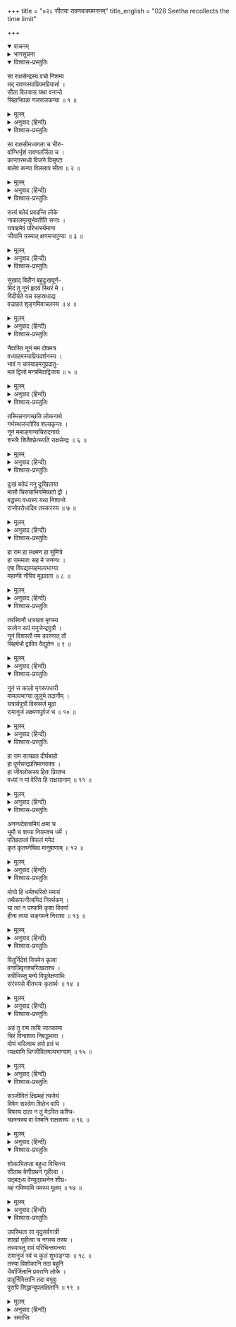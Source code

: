 +++
title = "०२८ सीतया रावणवाक्यमननम्"
title_english = "028 Seetha recollects the time limit"

+++
<details open><summary>वाचनम्</summary>
<div caption="श्रीराम-हरिसीताराममूर्ति-घनपाठिभ्यां वचनम्" class="audioEmbed" src="https://archive.org/download/Ramayana-recitation-Sriram-harisItArAmamUrti-Ghanapaati-v2/Kanda_5/Kanda_5_SK-028-Seetha_recollects_the_time_limit.mp3"></div>
</details>

<details><summary>भागसूचना</summary>

28. विलाप करती हुई सीताका प्राण-त्यागके लिये उद्यत होना
</details>

<details open><summary>विश्वास-प्रस्तुतिः</summary>

सा राक्षसेन्द्रस्य वचो निशम्य  
तद् रावणस्याप्रियमप्रियार्ता ।  
सीता वितत्रास यथा वनान्ते  
सिंहाभिपन्ना गजराजकन्या ॥ १ ॥
</details>

<details><summary>मूलम्</summary>

सा राक्षसेन्द्रस्य वचो निशम्य  
तद् रावणस्याप्रियमप्रियार्ता ।  
सीता वितत्रास यथा वनान्ते  
सिंहाभिपन्ना गजराजकन्या ॥ १ ॥
</details>

<details><summary>अनुवाद (हिन्दी)</summary>

पतिके विरहके दुःखसे व्याकुल हुई सीता राक्षसराज रावणके उन अप्रिय वचनोंको याद करके उसी तरह भयभीत हो गयीं, जैसे वनमें सिंहके पंजेमें पड़ी हुई कोई गजराजकी बच्ची ॥ १ ॥
</details>

<details open><summary>विश्वास-प्रस्तुतिः</summary>

सा राक्षसीमध्यगता च भीरु-  
र्वाग्भिर्भृशं रावणतर्जिता च ।  
कान्तारमध्ये विजने विसृष्टा  
बालेव कन्या विललाप सीता ॥ २ ॥
</details>

<details><summary>मूलम्</summary>

सा राक्षसीमध्यगता च भीरु-  
र्वाग्भिर्भृशं रावणतर्जिता च ।  
कान्तारमध्ये विजने विसृष्टा  
बालेव कन्या विललाप सीता ॥ २ ॥
</details>

<details><summary>अनुवाद (हिन्दी)</summary>

राक्षसियोंके बीचमें बैठकर उनके कठोर वचनोंसे बारम्बार धमकायी और रावणद्वारा फटकारी गयी भीरु स्वभाववाली सीता निर्जन एवं बीहड़ वनमें अकेली छूटी हुई अल्पवयस्का बालिकाके समान विलाप करने लगीं ॥ २ ॥
</details>

<details open><summary>विश्वास-प्रस्तुतिः</summary>

सत्यं बतेदं प्रवदन्ति लोके  
नाकालमृत्युर्भवतीति सन्तः ।  
यत्राहमेवं परिभर्त्स्यमाना  
जीवामि यस्मात् क्षणमप्यपुण्या ॥ ३ ॥
</details>

<details><summary>मूलम्</summary>

सत्यं बतेदं प्रवदन्ति लोके  
नाकालमृत्युर्भवतीति सन्तः ।  
यत्राहमेवं परिभर्त्स्यमाना  
जीवामि यस्मात् क्षणमप्यपुण्या ॥ ३ ॥
</details>

<details><summary>अनुवाद (हिन्दी)</summary>

वे बोलीं—‘संतजन लोकमें यह बात ठीक ही कहते हैं कि बिना समय आये किसीकी मृत्यु नहीं होती, तभी तो इस प्रकार धमकायी जानेपर भी मैं पुण्यहीना नारी क्षणभर भी जीवित रह पाती हूँ ॥ ३ ॥
</details>

<details open><summary>विश्वास-प्रस्तुतिः</summary>

सुखाद् विहीनं बहुदुःखपूर्ण-  
मिदं तु नूनं हृदयं स्थिरं मे ।  
विदीर्यते यन्न सहस्रधाद्य  
वज्राहतं शृङ्गमिवाचलस्य ॥ ४ ॥
</details>

<details><summary>मूलम्</summary>

सुखाद् विहीनं बहुदुःखपूर्ण-  
मिदं तु नूनं हृदयं स्थिरं मे ।  
विदीर्यते यन्न सहस्रधाद्य  
वज्राहतं शृङ्गमिवाचलस्य ॥ ४ ॥
</details>

<details><summary>अनुवाद (हिन्दी)</summary>

‘मेरा यह हृदय सुखसे रहित और अनेक प्रकारके दुःखोंसे भरा होनेपर भी निश्चय ही अत्यन्त दृढ़ है । इसीलिये वज्रके मारे हुए पर्वतशिखरकी भाँति आज इसके सहस्रों टुकड़े नहीं हो जाते ॥ ४ ॥
</details>

<details open><summary>विश्वास-प्रस्तुतिः</summary>

नैवास्ति नूनं मम दोषमत्र  
वध्याहमस्याप्रियदर्शनस्य ।  
भावं न चास्याहमनुप्रदातु-  
मलं द्विजो मन्त्रमिवाद्विजाय ॥ ५ ॥
</details>

<details><summary>मूलम्</summary>

नैवास्ति नूनं मम दोषमत्र  
वध्याहमस्याप्रियदर्शनस्य ।  
भावं न चास्याहमनुप्रदातु-  
मलं द्विजो मन्त्रमिवाद्विजाय ॥ ५ ॥
</details>

<details><summary>अनुवाद (हिन्दी)</summary>

‘मैं इस दुष्ट रावणके हाथसे मारी जानेवाली हूँ, इसलिये यहाँ आत्मघात करनेसे भी मुझे कोई दोष नहीं लग सकता । कुछ भी हो, जैसे द्विज किसी शूद्रको वेदमन्त्रका उपदेश नहीं देता, उसी प्रकार मैं भी इस निशाचरको अपने हृदयका अनुराग नहीं दे सकती ॥ ५ ॥
</details>

<details open><summary>विश्वास-प्रस्तुतिः</summary>

तस्मिन्ननागच्छति लोकनाथे  
गर्भस्थजन्तोरिव शल्यकृन्तः ।  
नूनं ममाङ्गान्यचिरादनार्यः  
शस्त्रैः शितैश्छेत्स्यति राक्षसेन्द्रः ॥ ६ ॥
</details>

<details><summary>मूलम्</summary>

तस्मिन्ननागच्छति लोकनाथे  
गर्भस्थजन्तोरिव शल्यकृन्तः ।  
नूनं ममाङ्गान्यचिरादनार्यः  
शस्त्रैः शितैश्छेत्स्यति राक्षसेन्द्रः ॥ ६ ॥
</details>

<details><summary>अनुवाद (हिन्दी)</summary>

‘हाय! लोकनाथ भगवान् श्रीरामके आनेसे पहले ही यह दुष्ट राक्षसराज निश्चय ही अपने तीखे शस्त्रोंसे मेरे अंगोंके शीघ्र ही टुकड़े-टुकड़े कर डालेगा । ठीक वैसे ही, जैसे शल्यचिकित्सक किसी विशेष अवस्थामें गर्भस्थ शिशुके टूक-टूक कर देता है (अथवा जैसे इन्द्रने दितिके गर्भमें स्थित शिशुके उनचास टुकड़े कर डाले थे) ॥ ६ ॥
</details>

<details open><summary>विश्वास-प्रस्तुतिः</summary>

दुःखं बतेदं ननु दुःखिताया  
मासौ चिरायाभिगमिष्यतो द्वौ ।  
बद्धस्य वध्यस्य यथा निशान्ते  
राजोपरोधादिव तस्करस्य ॥ ७ ॥
</details>

<details><summary>मूलम्</summary>

दुःखं बतेदं ननु दुःखिताया  
मासौ चिरायाभिगमिष्यतो द्वौ ।  
बद्धस्य वध्यस्य यथा निशान्ते  
राजोपरोधादिव तस्करस्य ॥ ७ ॥
</details>

<details><summary>अनुवाद (हिन्दी)</summary>

‘मैं बड़ी दुःखिया हूँ । दुःखकी बात है कि मेरी अवधिके ये दो महीने भी जल्दी ही समाप्त हो जायँगे । राजाके कारागारमें कैद हुए और रात्रिके अन्तमें फाँसीकी सजा पानेवाले अपराधी चोरकी जो दशा होती है, वही मेरी भी है ॥ ७ ॥
</details>

<details open><summary>विश्वास-प्रस्तुतिः</summary>

हा राम हा लक्ष्मण हा सुमित्रे  
हा राममातः सह मे जनन्यः ।  
एषा विपद्याम्यहमल्पभाग्या  
महार्णवे नौरिव मूढवाता ॥ ८ ॥
</details>

<details><summary>मूलम्</summary>

हा राम हा लक्ष्मण हा सुमित्रे  
हा राममातः सह मे जनन्यः ।  
एषा विपद्याम्यहमल्पभाग्या  
महार्णवे नौरिव मूढवाता ॥ ८ ॥
</details>

<details><summary>अनुवाद (हिन्दी)</summary>

‘हा राम! हा लक्ष्मण! हा सुमित्रे! हा श्रीरामजननी कौसल्ये! और हा मेरी माताओ! जिस प्रकार बवंडरमें पड़ी हुई नौका महासागरमें डूब जाती है, उसी प्रकार आज मैं मन्दभागिनी सीता प्राणसङ्कटकी दशामें पड़ी हुई हूँ ॥ ८ ॥
</details>

<details open><summary>विश्वास-प्रस्तुतिः</summary>

तरस्विनौ धारयता मृगस्य  
सत्त्वेन रूपं मनुजेन्द्रपुत्रौ ।  
नूनं विशस्तौ मम कारणात् तौ  
सिंहर्षभौ द्वाविव वैद्युतेन ॥ ९ ॥
</details>

<details><summary>मूलम्</summary>

तरस्विनौ धारयता मृगस्य  
सत्त्वेन रूपं मनुजेन्द्रपुत्रौ ।  
नूनं विशस्तौ मम कारणात् तौ  
सिंहर्षभौ द्वाविव वैद्युतेन ॥ ९ ॥
</details>

<details><summary>अनुवाद (हिन्दी)</summary>

‘निश्चय ही उस मृगरूपधारी जीवने मेरे कारण उन दोनों वेगशाली राजकुमारोंको मार डाला होगा । जैसे दो श्रेष्ठ सिंह बिजलीसे मार दिये जायँ, वही दशा उन दोनों भाइयोंकी हुई होगी ॥ ९ ॥
</details>

<details open><summary>विश्वास-प्रस्तुतिः</summary>

नूनं स कालो मृगरूपधारी  
मामल्पभाग्यां लुलुभे तदानीम् ।  
यत्रार्यपुत्रौ विससर्ज मूढा  
रामानुजं लक्ष्मणपूर्वजं च ॥ १० ॥
</details>

<details><summary>मूलम्</summary>

नूनं स कालो मृगरूपधारी  
मामल्पभाग्यां लुलुभे तदानीम् ।  
यत्रार्यपुत्रौ विससर्ज मूढा  
रामानुजं लक्ष्मणपूर्वजं च ॥ १० ॥
</details>

<details><summary>अनुवाद (हिन्दी)</summary>

‘अवश्य ही उस समय कालने ही मृगका रूप धारण करके मुझ मन्दभागिनीको लुभाया था, जिससे प्रभावित हो मुझ मूढ़ नारीने उन दोनों आर्यपुत्रों—श्रीराम और लक्ष्मणको उसके पीछे भेज दिया था ॥ १० ॥
</details>

<details open><summary>विश्वास-प्रस्तुतिः</summary>

हा राम सत्यव्रत दीर्घबाहो  
हा पूर्णचन्द्रप्रतिमानवक्त्र ।  
हा जीवलोकस्य हितः प्रियश्च  
वध्यां न मां वेत्सि हि राक्षसानाम् ॥ ११ ॥
</details>

<details><summary>मूलम्</summary>

हा राम सत्यव्रत दीर्घबाहो  
हा पूर्णचन्द्रप्रतिमानवक्त्र ।  
हा जीवलोकस्य हितः प्रियश्च  
वध्यां न मां वेत्सि हि राक्षसानाम् ॥ ११ ॥
</details>

<details><summary>अनुवाद (हिन्दी)</summary>

‘हा सत्यव्रतधारी महाबाहु श्रीराम! हा पूर्ण चन्द्रमाके समान मनोहर मुखवाले रघुनन्दन! हा जीवजगत् के हितैषी और प्रियतम! आपको पता नहीं है कि मैं राक्षसोंके हाथसे मारी जानेवाली हूँ ॥ ११ ॥
</details>

<details open><summary>विश्वास-प्रस्तुतिः</summary>

अनन्यदेवत्वमियं क्षमा च  
भूमौ च शय्या नियमश्च धर्मे ।  
पतिव्रतात्वं विफलं ममेदं  
कृतं कृतघ्नेष्विव मानुषाणाम् ॥ १२ ॥
</details>

<details><summary>मूलम्</summary>

अनन्यदेवत्वमियं क्षमा च  
भूमौ च शय्या नियमश्च धर्मे ।  
पतिव्रतात्वं विफलं ममेदं  
कृतं कृतघ्नेष्विव मानुषाणाम् ॥ १२ ॥
</details>

<details><summary>अनुवाद (हिन्दी)</summary>

‘मेरी यह अनन्योपासना, क्षमा, भूमिशयन, धर्मसम्बन्धी नियमोंका पालन और पतिव्रतपरायणता—ये सब-के-सब कृतघ्नोंके प्रति किये गये मनुष्योंके उपकारकी भाँति निष्फल हो गये ॥ १२ ॥
</details>

<details open><summary>विश्वास-प्रस्तुतिः</summary>

मोघो हि धर्मश्चरितो ममायं  
तथैकपत्नीत्वमिदं निरर्थकम् ।  
या त्वां न पश्यामि कृशा विवर्णा  
हीना त्वया सङ्गमने निराशा ॥ १३ ॥
</details>

<details><summary>मूलम्</summary>

मोघो हि धर्मश्चरितो ममायं  
तथैकपत्नीत्वमिदं निरर्थकम् ।  
या त्वां न पश्यामि कृशा विवर्णा  
हीना त्वया सङ्गमने निराशा ॥ १३ ॥
</details>

<details><summary>अनुवाद (हिन्दी)</summary>

‘प्रभो! यदि मैं अत्यन्त कृश और कान्तिहीन होकर आपसे बिछुड़ी ही रह गयी तथा आपसे मिलनेकी आशा खो बैठी, तब तो मैंने जिसका जीवनभर आचरण किया है, वह धर्म मेरे लिये व्यर्थ हो गया और यह एकपत्नीव्रत भी किसी काम नहीं आया ॥ १३ ॥
</details>

<details open><summary>विश्वास-प्रस्तुतिः</summary>

पितुर्निदेशं नियमेन कृत्वा  
वनान्निवृत्तश्चरितव्रतश्च ।  
स्त्रीभिस्तु मन्ये विपुलेक्षणाभिः  
संरंस्यसे वीतभयः कृतार्थः ॥ १४ ॥
</details>

<details><summary>मूलम्</summary>

पितुर्निदेशं नियमेन कृत्वा  
वनान्निवृत्तश्चरितव्रतश्च ।  
स्त्रीभिस्तु मन्ये विपुलेक्षणाभिः  
संरंस्यसे वीतभयः कृतार्थः ॥ १४ ॥
</details>

<details><summary>अनुवाद (हिन्दी)</summary>

‘मैं तो समझती हूँ आप नियमानुसार पिताकी आज्ञाका पालन करके अपने व्रतको पूर्ण करनेके पश्चात् जब वनसे लौटेंगे, तब निर्भय एवं सफलमनोरथ हो विशाल नेत्रोंवाली बहुत-सी सुन्दरियोंके साथ विवाह करके उनके साथ रमण करेंगे ॥ १४ ॥
</details>

<details open><summary>विश्वास-प्रस्तुतिः</summary>

अहं तु राम त्वयि जातकामा  
चिरं विनाशाय निबद्धभावा ।  
मोघं चरित्वाथ तपो व्रतं च  
त्यक्ष्यामि धिग्जीवितमल्पभाग्याम् ॥ १५ ॥
</details>

<details><summary>मूलम्</summary>

अहं तु राम त्वयि जातकामा  
चिरं विनाशाय निबद्धभावा ।  
मोघं चरित्वाथ तपो व्रतं च  
त्यक्ष्यामि धिग्जीवितमल्पभाग्याम् ॥ १५ ॥
</details>

<details><summary>अनुवाद (हिन्दी)</summary>

‘किंतु श्रीराम! मैं तो केवल आपमें ही अनुराग रखती हूँ । मेरा हृदय चिरकालतक आपसे ही बँधा रहेगा । मैं अपने विनाशके लिये ही आपसे प्रेम करती हूँ । अबतक मैंने तप और व्रत आदि जो कुछ भी किया है, वह मेरे लिये व्यर्थ सिद्ध हुआ है । उस अभीष्ट फलको न देनेवाले धर्मका आचरण करके अब मुझे अपने प्राणोंका परित्याग करना पड़ेगा । अतः मुझ मन्दभागिनीको धिक्कार है ॥ १५ ॥
</details>

<details open><summary>विश्वास-प्रस्तुतिः</summary>

सञ्जीवितं क्षिप्रमहं त्यजेयं  
विषेण शस्त्रेण शितेन वापि ।  
विषस्य दाता न तु मेऽस्ति कश्चि-  
च्छस्त्रस्य वा वेश्मनि राक्षसस्य ॥ १६ ॥
</details>

<details><summary>मूलम्</summary>

सञ्जीवितं क्षिप्रमहं त्यजेयं  
विषेण शस्त्रेण शितेन वापि ।  
विषस्य दाता न तु मेऽस्ति कश्चि-  
च्छस्त्रस्य वा वेश्मनि राक्षसस्य ॥ १६ ॥
</details>

<details><summary>अनुवाद (हिन्दी)</summary>

‘मैं शीघ्र ही किसी तीखे शस्त्र अथवा विषसे अपने प्राण त्याग दूँगी; परंतु इस राक्षसके यहाँ मुझे कोई विष या शस्त्र देनेवाला भी नहीं है’ ॥ १६ ॥
</details>

<details open><summary>विश्वास-प्रस्तुतिः</summary>

शोकाभितप्ता बहुधा विचिन्त्य  
सीताथ वेणीग्रथनं गृहीत्वा ।  
उद‍्बद‍्ध्य वेण्युद्‍ग्रथनेन शीघ्र-  
महं गमिष्यामि यमस्य मूलम् ॥ १७ ॥
</details>

<details><summary>मूलम्</summary>

शोकाभितप्ता बहुधा विचिन्त्य  
सीताथ वेणीग्रथनं गृहीत्वा ।  
उद‍्बद‍्ध्य वेण्युद्‍ग्रथनेन शीघ्र-  
महं गमिष्यामि यमस्य मूलम् ॥ १७ ॥
</details>

<details><summary>अनुवाद (हिन्दी)</summary>

शोकसे संतप्त हुई सीताने इसी प्रकार बहुत कुछ विचार करके अपनी चोटीको पकड़कर निश्चय किया कि मैं शीघ्र ही इस चोटीसे फाँसी लगाकर यमलोकमें पहुँच जाऊँगी ॥ १७ ॥
</details>

<details open><summary>विश्वास-प्रस्तुतिः</summary>

उपस्थिता सा मृदुसर्वगात्री  
शाखां गृहीत्वा च नगस्य तस्य ।  
तस्यास्तु रामं परिचिन्तयन्त्या  
रामानुजं स्वं च कुलं शुभाङ्ग्याः ॥ १८ ॥  
तस्या विशोकानि तदा बहूनि  
धैर्यार्जितानि प्रवराणि लोके ।  
प्रादुर्निमित्तानि तदा बभूवुः  
पुरापि सिद्धान्युपलक्षितानि ॥ १९ ॥
</details>

<details><summary>मूलम्</summary>

उपस्थिता सा मृदुसर्वगात्री  
शाखां गृहीत्वा च नगस्य तस्य ।  
तस्यास्तु रामं परिचिन्तयन्त्या  
रामानुजं स्वं च कुलं शुभाङ्ग्याः ॥ १८ ॥  
तस्या विशोकानि तदा बहूनि  
धैर्यार्जितानि प्रवराणि लोके ।  
प्रादुर्निमित्तानि तदा बभूवुः  
पुरापि सिद्धान्युपलक्षितानि ॥ १९ ॥
</details>

<details><summary>अनुवाद (हिन्दी)</summary>

सीताजीके सभी अंग बड़े कोमल थे । वे उस अशोक-वृक्षके निकट उसकी शाखा पकड़कर खड़ी हो गयीं । इस प्रकार प्राण-त्यागके लिये उद्यत हो जब वे श्रीराम, लक्ष्मण और अपने कुलके विषयमें विचार करने लगीं, उस समय शुभांगी सीताके समक्ष ऐसे बहुत-से लोकप्रसिद्ध श्रेष्ठ शकुन प्रकट हुए, जो शोककी निवृत्ति करनेवाले और उन्हें ढाढ़स बँधानेवाले थे । उन शकुनोंका दर्शन और उनके शुभ फलोंका अनुभव उन्हें पहले भी हो चुका था ॥ १८-१९ ॥
</details>

<details><summary>समाप्तिः</summary>

इत्यार्षे श्रीमद्रामायणे वाल्मीकीये आदिकाव्ये सुन्दरकाण्डेऽष्टाविंशः सर्गः ॥ २८ ॥  
इस प्रकार श्रीवाल्मीकिनिर्मित आर्षरामायण आदिकाव्यके सुन्दरकाण्डमें अट्ठाईसवाँ सर्ग पूरा हुआ ॥ २८ ॥
</details>

